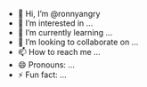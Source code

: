 - 👋 Hi, I’m @ronnyangry
- 👀 I’m interested in ...
- 🌱 I’m currently learning ...
- 💞️ I’m looking to collaborate on ...
- 📫 How to reach me ...
- 😄 Pronouns: ...
- ⚡ Fun fact: ...

<!---
ronnyangry/ronnyangry is a ✨ special ✨ repository because its `README.md` (this file) appears on your GitHub profile.
You can click the Preview link to take a look at your changes.
--->
